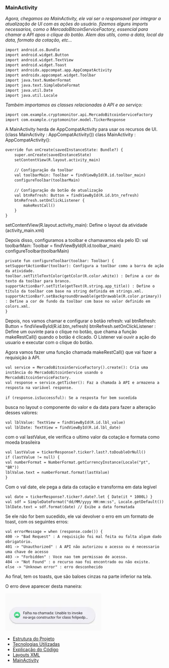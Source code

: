 ### MainActivity

*Agora, chegamos ao MainActivity, ele vai ser o responsavel por integrar a atualização de UI com as ações do usuário.
fizemos alguns imports necessarios, como o MercadoBitcoinServiceFactory, essencial para chamar a API apos o clique do botão.
Alem das utils, como a data, local da data, formato da cotação, etc...*

```
import android.os.Bundle
import android.widget.Button
import android.widget.TextView
import android.widget.Toast
import androidx.appcompat.app.AppCompatActivity
import androidx.appcompat.widget.Toolbar
import java.text.NumberFormat
import java.text.SimpleDateFormat
import java.util.Date
import java.util.Locale
```
*Também importamos as classes relacionadas à API e ao serviço:*
```
import com.example.cryptomonitor.api.MercadoBitcoinServiceFactory
import com.example.cryptomonitor.model.TickerResponse
```

A MainActivity herda de AppCompatActivity para usar os recursos de UI. (class MainActivity : AppCompatActivity())
class MainActivity : AppCompatActivity():

```
override fun onCreate(savedInstanceState: Bundle?) {
    super.onCreate(savedInstanceState)
    setContentView(R.layout.activity_main)
    
    // Configuração da toolbar
    val toolbarMain: Toolbar = findViewById(R.id.toolbar_main)
    configureToolbar(toolbarMain)
    
    // Configuração do botão de atualização
    val btnRefresh: Button = findViewById(R.id.btn_refresh)
    btnRefresh.setOnClickListener {
        makeRestCall()
    }
}
```

setContentView(R.layout.activity_main): Define o layout da atividade (activity_main.xml)

Depois disso, configuramos a toolbar e chamavamos ela pelo ID: val toolbarMain: Toolbar = findViewById(R.id.toolbar_main)
configureToolbar(toolbarMain)

```
private fun configureToolbar(toolbar: Toolbar) {
setSupportActionBar(toolbar): Configura a toolbar como a barra de ação da atividade.
toolbar.setTitleTextColor(getColor(R.color.white)) : Define a cor do texto da toolbar para branco.
supportActionBar?.setTitle(getText(R.string.app_title)) : Define o título da toolbar com base na string definida em strings.xml.
supportActionBar?.setBackgroundDrawable(getDrawable(R.color.primary)) : Define a cor de fundo da toolbar com base no valor definido em colors.xml.
}
```
Depois, nos vamos chamar e configurar o botão refresh:
val btnRefresh: Button = findViewById(R.id.btn_refresh)
btnRefresh.setOnClickListener : Define um ouvinte para o clique no botão, que chama a função makeRestCall() quando o botão é clicado. O Listener vai ouvir a ação do usuario e executar com o clique do botão.

Agora vamos fazer uma função chamada makeRestCall() que vai fazer a requisição à API.
```
val service = MercadoBitcoinServiceFactory().create(): Cria uma instância do MercadoBitcoinService usando o MercadoBitcoinServiceFactory.
val response = service.getTicker(): Faz a chamada à API e armazena a resposta na variável response.

if (response.isSuccessful): Se a resposta for bem sucedida
```
busca no layout o componente do valor e da data para fazer a alteração desses valores:
```
val lblValue: TextView = findViewById(R.id.lbl_value)
val lblDate: TextView = findViewById(R.id.lbl_date)
```
com o val lastValue, ele verifica o ultimo valor da cotação e formata como moeda brasileira
```
val lastValue = tickerResponse?.ticker?.last?.toDoubleOrNull()
if (lastValue != null) {
val numberFormat = NumberFormat.getCurrencyInstance(Locale("pt", "BR"))
lblValue.text = numberFormat.format(lastValue)
}
```
Com o val date, ele pega a data da cotação e transforma em data legível
```
val date = tickerResponse?.ticker?.date?.let { Date(it * 1000L) }
val sdf = SimpleDateFormat("dd/MM/yyyy HH:mm:ss", Locale.getDefault())
lblDate.text = sdf.format(date) // Exibe a data formatada
```
Se ele não for bem sucedido, ele vai devolver o erro em um formato de toast, com os seguintes erros:
```
val errorMessage = when (response.code()) {
400 -> "Bad Request" : A requisição foi mal feita ou falta algum dado obrigatório.
401 -> "Unauthorized" : A API não autorizou o acesso ou é necessario uma chave de acesso
403 -> "Forbidden" : Voce nao tem permissao de acesso.
404 -> "Not Found" : o recurso nao foi encontrado ou não existe.
else -> "Unknown error" : erro desconhecido
```
Ao final, tem os toasts, que são baloes cinzas na parte inferior na tela.

O erro deve aparecer desta maneira:

![erro](imagens/erro.webp)


- [Estrutura do Projeto](estrutura_projeto.md)
- [Tecnologias Utilizadas](tecnologias_utilizadas.md)
- [Explicação do Código](explicacao_codigo.md)
- [Layouts XML](layouts.md)
- [MainActivity](mainactivity.md)
